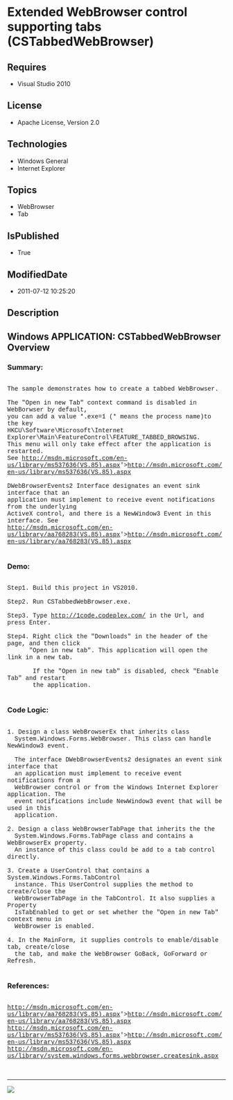 # Extended WebBrowser control supporting tabs (CSTabbedWebBrowser)
## Requires
* Visual Studio 2010
## License
* Apache License, Version 2.0
## Technologies
* Windows General
* Internet Explorer
## Topics
* WebBrowser
* Tab
## IsPublished
* True
## ModifiedDate
* 2011-07-12 10:25:20
## Description

<p style="font-family:Courier New"></p>
<h2>Windows APPLICATION: CSTabbedWebBrowser Overview</h2>
<p style="font-family:Courier New"></p>
<h3>Summary:</h3>
<p style="font-family:Courier New"><br>
The sample demonstrates how to create a tabbed WebBrowser.<br>
<br>
The &quot;Open in new Tab&quot; context command is disabled in WebBorwser by default,
<br>
you can add a value *.exe=1 (* means the process name)to the key <br>
HKCU\Software\Microsoft\Internet Explorer\Main\FeatureControl\FEATURE_TABBED_BROWSING.<br>
This menu will only take effect after the application is restarted.<br>
See <a target="_blank" href="&lt;a target=" href="http://msdn.microsoft.com/en-us/library/ms537636(VS.85).aspx">
http://msdn.microsoft.com/en-us/library/ms537636(VS.85).aspx</a>'&gt;<a target="_blank" href="http://msdn.microsoft.com/en-us/library/ms537636(VS.85).aspx">http://msdn.microsoft.com/en-us/library/ms537636(VS.85).aspx</a><br>
<br>
DWebBrowserEvents2 Interface designates an event sink interface that an <br>
application must implement to receive event notifications from the underlying <br>
ActiveX control, and there is a NewWindow3 Event in this interface. See<br>
<a target="_blank" href="&lt;a target=" href="http://msdn.microsoft.com/en-us/library/aa768283(VS.85).aspx">http://msdn.microsoft.com/en-us/library/aa768283(VS.85).aspx</a>'&gt;<a target="_blank" href="http://msdn.microsoft.com/en-us/library/aa768283(VS.85).aspx">http://msdn.microsoft.com/en-us/library/aa768283(VS.85).aspx</a><br>
<br>
</p>
<h3>Demo:</h3>
<p style="font-family:Courier New"><br>
Step1. Build this project in VS2010. <br>
<br>
Step2. Run CSTabbedWebBrowser.exe.<br>
<br>
Step3. Type <a target="_blank" href="http://1code.codeplex.com/">http://1code.codeplex.com/</a> in the Url, and press Enter.<br>
<br>
Step4. Right click the &quot;Downloads&quot; in the header of the page, and then click
<br>
&nbsp; &nbsp; &nbsp; &quot;Open in new tab&quot;. This application will open the link in a new tab.<br>
<br>
&nbsp;&nbsp;&nbsp;&nbsp; &nbsp; If the &quot;Open in new tab&quot; is disabled, check &quot;Enable Tab&quot; and restart
<br>
&nbsp;&nbsp;&nbsp;&nbsp; &nbsp; the application.<br>
<br>
</p>
<h3>Code Logic:</h3>
<p style="font-family:Courier New"><br>
1. Design a class WebBrowserEx that inherits class <br>
&nbsp; System.Windows.Forms.WebBrowser. This class can handle NewWindow3 event.<br>
<br>
&nbsp; The interface DWebBrowserEvents2 designates an event sink interface that <br>
&nbsp; an application must implement to receive event notifications from a <br>
&nbsp; WebBrowser control or from the Windows Internet Explorer application. The <br>
&nbsp; event notifications include NewWindow3 event that will be used in this <br>
&nbsp; application.<br>
<br>
2. Design a class WebBrowserTabPage that inherits the the <br>
&nbsp; System.Windows.Forms.TabPage class and contains a WebBrowserEx property. <br>
&nbsp; An instance of this class could be add to a tab control directly.<br>
&nbsp; &nbsp; &nbsp; <br>
3. Create a UserControl that contains a System.Windows.Forms.TabControl <br>
&nbsp; instance. This UserControl supplies the method to create/close the <br>
&nbsp; WebBrowserTabPage in the TabControl. It also supplies a Property <br>
&nbsp; IsTabEnabled to get or set whether the &quot;Open in new Tab&quot; context menu in
<br>
&nbsp; WebBrowser is enabled.<br>
<br>
4. In the MainForm, it supplies controls to enable/disable tab, create/close <br>
&nbsp; the tab, and make the WebBrowser GoBack, GoForward or Refresh.<br>
<br>
</p>
<h3>References:</h3>
<p style="font-family:Courier New"><br>
<a target="_blank" href="&lt;a target=" href="http://msdn.microsoft.com/en-us/library/aa768283(VS.85).aspx">http://msdn.microsoft.com/en-us/library/aa768283(VS.85).aspx</a>'&gt;<a target="_blank" href="http://msdn.microsoft.com/en-us/library/aa768283(VS.85).aspx">http://msdn.microsoft.com/en-us/library/aa768283(VS.85).aspx</a><br>
<a target="_blank" href="&lt;a target=" href="http://msdn.microsoft.com/en-us/library/ms537636(VS.85).aspx">http://msdn.microsoft.com/en-us/library/ms537636(VS.85).aspx</a>'&gt;<a target="_blank" href="http://msdn.microsoft.com/en-us/library/ms537636(VS.85).aspx">http://msdn.microsoft.com/en-us/library/ms537636(VS.85).aspx</a><br>
<a target="_blank" href="http://msdn.microsoft.com/en-us/library/system.windows.forms.webbrowser.createsink.aspx">http://msdn.microsoft.com/en-us/library/system.windows.forms.webbrowser.createsink.aspx</a><br>
<br>
<br>
</p>
<hr>
<div><a href="http://go.microsoft.com/?linkid=9759640" style="margin-top:3px"><img src="http://bit.ly/onecodelogo">
</a></div>

